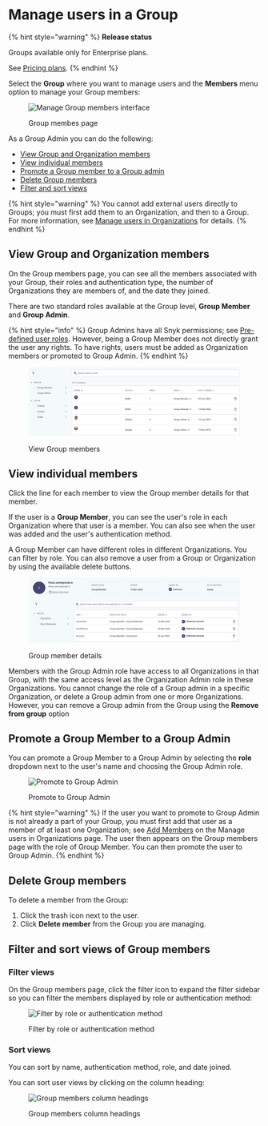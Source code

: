 # Manage users in a Group

{% hint style="warning" %}
**Release status**&#x20;

Groups available only for Enterprise plans.

See [Pricing plans](https://snyk.io/plans).
{% endhint %}

Select the **Group** where you want to manage users and the **Members** menu option to manage your Group members:

<figure><img src="../../.gitbook/assets/snyk-group-member.png" alt="Manage Group members interface"><figcaption><p>Group membes page</p></figcaption></figure>

As a Group Admin you can do the following:

* [View Group and Organization members](manage-users-in-a-group.md#view-group-and-organization-members)
* [View individual members](manage-users-in-a-group.md#view-individual-members)
* [Promote a Group member to a Group admin](manage-users-in-a-group.md#promote-a-group-member-to-a-group-admin)
* [Delete Group members](manage-users-in-a-group.md#delete-group-members)
* [Filter and sort views](manage-users-in-a-group.md#filter-and-sort-views-of-group-members)

{% hint style="warning" %}
You cannot add external users directly to Groups; you must first add them to an Organization, and then to a Group. For more information, see [Manage users in Organizations](manage-users-in-organizations.md) for details.
{% endhint %}

## View Group and Organization members

On the Group members page, you can see all the members associated with your Group, their roles and authentication type, the number of Organizations they are members of, and the date they joined.

There are two standard roles available at the Group level, **Group Member** and **Group Admin**.

{% hint style="info" %}
Group Admins have all Snyk permissions; see [Pre-defined user roles](../user-roles/pre-defined-roles.md). However, being a Group Member does not directly grant the user any rights. To have rights, users must be added as Organization members or promoted to Group Admin.
{% endhint %}

<figure><img src="../../.gitbook/assets/image (250) (1).png" alt="View Group members"><figcaption><p>View Group members</p></figcaption></figure>

## View individual members

Click the line for each member to view the Group member details for that member.

If the user is a **Group Member**, you can see the user's role in each Organization where that user is a member. You can also see when the user was added and the user's authentication method.

A Group Member can have different roles in different Organizations. You can filter by role. You can also remove a user from a Group or Organization by using the available delete buttons.

<figure><img src="../../.gitbook/assets/image (19) (2) (1).png" alt="Group member details"><figcaption><p>Group member details</p></figcaption></figure>

Members with the Group Admin role have access to all Organizations in that Group, with the same access level as the Organization Admin role in these Organizations. You cannot change the role of a Group admin in a specific Organization, or delete a Group admin from one or more Organizations. However, you can remove a Group admin from the Group using the **Remove from group** option

## Promote a Group Member to a Group Admin

You can promote a Group Member to a Group Admin by selecting the **role** dropdown next to the user's name and choosing the Group Admin role.

<figure><img src="../../.gitbook/assets/Screenshot 2022-08-09 at 12.40.00.png" alt="Promote to Group Admin"><figcaption><p>Promote to Group Admin</p></figcaption></figure>

{% hint style="warning" %}
If the user you want to promote to Group Admin is not already a part of your Group, you must first add that user as a member of at least one Organization; see [Add Members](manage-users-in-organizations.md#add-members) on the Manage users in Organizations page. The user then appears on the Group members page with the role of Group Member. You can then promote the user to Group Admin.
{% endhint %}

## Delete Group members

To delete a member from the Group:

1. Click the trash icon next to the user.
2. Click **Delete member** from the Group you are managing.

## Filter and sort views of Group members

### Filter views

On the Group members page, click the filter icon to expand the filter sidebar so you can filter the members displayed by role or authentication method:

<figure><img src="../../.gitbook/assets/Screenshot 2022-04-26 at 06.33.04.png" alt="Filter by role or authentication method"><figcaption><p>Filter by role or authentication method</p></figcaption></figure>

### Sort views

You can sort by name, authentication method, role, and date joined.

You can sort user views by clicking on the column heading:

<figure><img src="../../.gitbook/assets/Screenshot 2022-03-11 at 09.01.07.png" alt="Group members column headings"><figcaption><p>Group members column headings</p></figcaption></figure>

##

##
